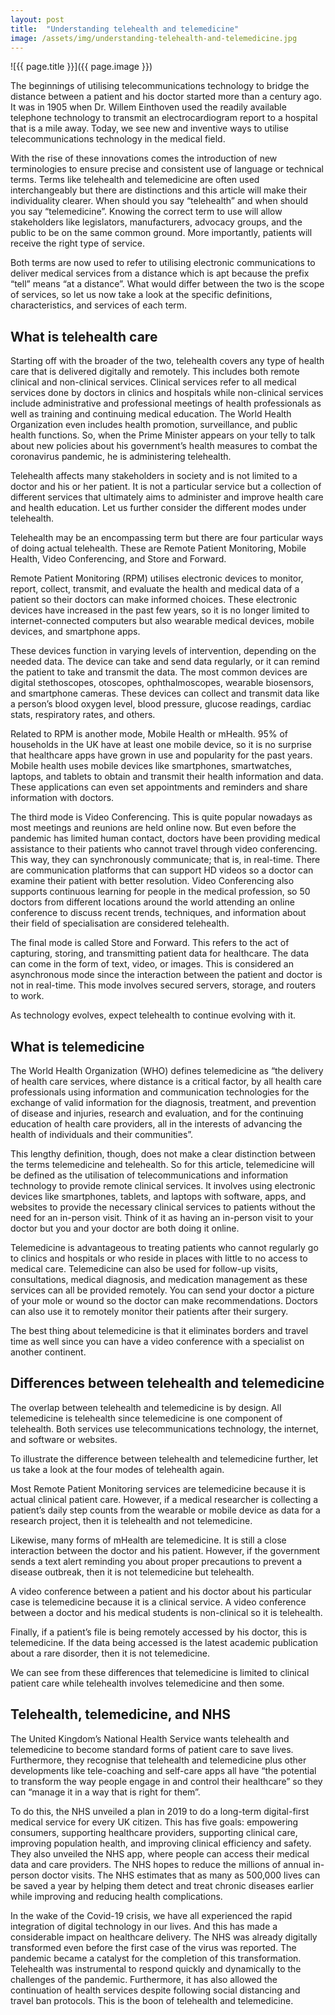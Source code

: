 ```yaml
---
layout: post
title:  "Understanding telehealth and telemedicine"
image: /assets/img/understanding-telehealth-and-telemedicine.jpg
---
```


![{{ page.title }}]({{ page.image }})

The beginnings of utilising telecommunications technology to bridge the distance between a patient and his doctor started more than a century ago. It was in 1905 when Dr. Willem Einthoven used the readily available telephone technology to transmit an electrocardiogram report to a hospital that is a mile away. Today, we see new and inventive ways to utilise telecommunications technology in the medical field.

With the rise of these innovations comes the introduction of new terminologies to ensure precise and consistent use of language or technical terms. Terms like telehealth and telemedicine are often used interchangeably but there are distinctions and this article will make their individuality clearer. When should you say “telehealth” and when should you say “telemedicine”. Knowing the correct term to use will allow stakeholders like legislators, manufacturers, advocacy groups, and the public to be on the same common ground. More importantly, patients will receive the right type of service.

Both terms are now used to refer to utilising electronic communications to deliver medical services from a distance which is apt because the prefix “tell” means “at a distance”. What would differ between the two is the scope of services, so let us now take a look at the specific definitions, characteristics, and services of each term.

## What is telehealth care
Starting off with the broader of the two, telehealth covers any type of health care that is delivered digitally and remotely. This includes both remote clinical and non-clinical services. Clinical services refer to all medical services done by doctors in clinics and hospitals while non-clinical services include administrative and professional meetings of health professionals as well as training and continuing medical education. The World Health Organization even includes health promotion, surveillance, and public health functions. So, when the Prime Minister appears on your telly to talk about new policies about his government’s health measures to combat the coronavirus pandemic, he is administering telehealth.

Telehealth affects many stakeholders in society and is not limited to a doctor and his or her patient. It is not a particular service but a collection of different services that ultimately aims to administer and improve health care and health education. Let us further consider the different modes under telehealth.

Telehealth may be an encompassing term but there are four particular ways of doing actual telehealth. These are Remote Patient Monitoring, Mobile Health, Video Conferencing, and Store and Forward.

Remote Patient Monitoring (RPM) utilises electronic devices to monitor, report, collect, transmit, and evaluate the health and medical data of a patient so their doctors can make informed choices. These electronic devices have increased in the past few years, so it is no longer limited to internet-connected computers but also wearable medical devices, mobile devices, and smartphone apps.

These devices function in varying levels of intervention, depending on the needed data. The device can take and send data regularly, or it can remind the patient to take and transmit the data. The most common devices are digital stethoscopes, otoscopes, ophthalmoscopes, wearable biosensors, and smartphone cameras. These devices can collect and transmit data like a person’s blood oxygen level, blood pressure, glucose readings, cardiac stats, respiratory rates, and others.

Related to RPM is another mode, Mobile Health or mHealth. 95% of households in the UK have at least one mobile device, so it is no surprise that healthcare apps have grown in use and popularity for the past years. Mobile health uses mobile devices like smartphones, smartwatches, laptops, and tablets to obtain and transmit their health information and data. These applications can even set appointments and reminders and share information with doctors.

The third mode is Video Conferencing. This is quite popular nowadays as most meetings and reunions are held online now. But even before the pandemic has limited human contact, doctors have been providing medical assistance to their patients who cannot travel through video conferencing. This way, they can synchronously communicate; that is, in real-time. There are communication platforms that can support HD videos so a doctor can examine their patient with better resolution. Video Conferencing also supports continuous learning for people in the medical profession, so 50 doctors from different locations around the world attending an online conference to discuss recent trends, techniques, and information about their field of specialisation are considered telehealth.

The final mode is called Store and Forward. This refers to the act of capturing, storing, and transmitting patient data for healthcare. The data can come in the form of text, video, or images. This is considered an asynchronous mode since the interaction between the patient and doctor is not in real-time. This mode involves secured servers, storage, and routers to work.

As technology evolves, expect telehealth to continue evolving with it.

## What is telemedicine
The World Health Organization (WHO) defines telemedicine as “the delivery of health care services, where distance is a critical factor, by all health care professionals using information and communication technologies for the exchange of valid information for the diagnosis, treatment, and prevention of disease and injuries, research and evaluation, and for the continuing education of health care providers, all in the interests of advancing the health of individuals and their communities”.

This lengthy definition, though, does not make a clear distinction between the terms telemedicine and telehealth. So for this article, telemedicine will be defined as the utilisation of telecommunications and information technology to provide remote clinical services. It involves using electronic devices like smartphones, tablets, and laptops with software, apps, and websites to provide the necessary clinical services to patients without the need for an in-person visit. Think of it as having an in-person visit to your doctor but you and your doctor are both doing it online.

Telemedicine is advantageous to treating patients who cannot regularly go to clinics and hospitals or who reside in places with little to no access to medical care. Telemedicine can also be used for follow-up visits, consultations, medical diagnosis, and medication management as these services can all be provided remotely. You can send your doctor a picture of your mole or wound so the doctor can make recommendations. Doctors can also use it to remotely monitor their patients after their surgery.

The best thing about telemedicine is that it eliminates borders and travel time as well since you can have a video conference with a specialist on another continent.

## Differences between telehealth and telemedicine
The overlap between telehealth and telemedicine is by design. All telemedicine is telehealth since telemedicine is one component of telehealth. Both services use telecommunications technology, the internet, and software or websites.

To illustrate the difference between telehealth and telemedicine further, let us take a look at the four modes of telehealth again.

Most Remote Patient Monitoring services are telemedicine because it is actual clinical patient care. However, if a medical researcher is collecting a patient’s daily step counts from the wearable or mobile device as data for a research project, then it is telehealth and not telemedicine.

Likewise, many forms of mHealth are telemedicine. It is still a close interaction between the doctor and his patient. However, if the government sends a text alert reminding you about proper precautions to prevent a disease outbreak, then it is not telemedicine but telehealth.

A video conference between a patient and his doctor about his particular case is telemedicine because it is a clinical service. A video conference between a doctor and his medical students is non-clinical so it is telehealth.

Finally, if a patient’s file is being remotely accessed by his doctor, this is telemedicine. If the data being accessed is the latest academic publication about a rare disorder, then it is not telemedicine.

We can see from these differences that telemedicine is limited to clinical patient care while telehealth involves telemedicine and then some.

## Telehealth, telemedicine, and NHS
The United Kingdom’s National Health Service wants telehealth and telemedicine to become standard forms of patient care to save lives. Furthermore, they recognise that telehealth and telemedicine plus other developments like tele-coaching and self-care apps all have “the potential to transform the way people engage in and control their healthcare” so they can “manage it in a way that is right for them”.

To do this, the NHS unveiled a plan in 2019 to do a long-term digital-first medical service for every UK citizen. This has five goals: empowering consumers, supporting healthcare providers, supporting clinical care, improving population health, and improving clinical efficiency and safety. They also unveiled the NHS app, where people can access their medical data and care providers. The NHS hopes to reduce the millions of annual in-person doctor visits. The NHS estimates that as many as 500,000 lives can be saved a year by helping them detect and treat chronic diseases earlier while improving and reducing health complications.

In the wake of the Covid-19 crisis, we have all experienced the rapid integration of digital technology in our lives. And this has made a considerable impact on healthcare delivery. The NHS was already digitally transformed even before the first case of the virus was reported. The pandemic became a catalyst for the completion of this transformation. Telehealth was instrumental to respond quickly and dynamically to the challenges of the pandemic. Furthermore, it has also allowed the continuation of health services despite following social distancing and travel ban protocols. This is the boon of telehealth and telemedicine.
